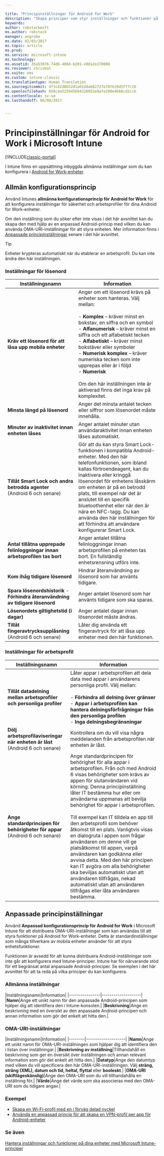 ```yaml
---

title: "Principinställningar för Android for Work"
description: "Skapa principer som styr inställningar och funktioner på Android for Work-enheter som du hanterar med Intune."
keywords: 
author: robstackmsft
ms.author: robstack
manager: angrobe
ms.date: 02/03/2017
ms.topic: article
ms.prod: 
ms.service: microsoft-intune
ms.technology: 
ms.assetid: 35a53076-74d6-486d-b201-e0da2e170008
ms.reviewer: chrisbal
ms.suite: ems
ms.custom: intune-classic
ms.translationtype: Human Translation
ms.sourcegitcommit: df3c42d8b52d1a01ddab82727e707639d5f77c16
ms.openlocfilehash: 858c4a525945694326952e8afe280e4b66cd2ccb
ms.contentlocale: sv-se
ms.lasthandoff: 06/08/2017


---
```


# <a name="android-for-work-policy-settings-in-microsoft-intune"></a>Principinställningar för Android for Work i Microsoft Intune

[!INCLUDE[classic-portal](../includes/classic-portal.md)]

I Intune finns en uppsättning inbyggda allmänna inställningar som du kan konfigurera i [Android for Work-enheter](android-for-work.md).

## <a name="general-configuration-policy"></a>Allmän konfigurationsprincip

Använd Intunes **allmänna konfigurationsprincip för Android for Work** för att konfigurera inställningar för säkerhet och arbetsprofiler för dina Android for Work-enheter.

Om den inställning som du söker efter inte visas i det här avsnittet kan du skapa den med hjälp av en anpassad Android-princip med vilken du kan använda OMA-URI-inställningar för att styra enheten. Mer information finns i [Anpassade principinställningar](#custom-policy-settings) senare i det här avsnittet.

> [!TIP]
> Enheter krypteras automatiskt när du etablerar en arbetsprofil. Du kan inte ändra den här inställningen.

### <a name="password-settings"></a>Inställningar för lösenord

|Inställningsnamn|Information|
|----------------|-|
|**Kräv ett lösenord för att låsa upp mobila enheter**|Anger om ett lösenord krävs på enheter som hanteras. Välj mellan:<br><br>- **Komplex** – kräver minst en bokstav, en siffra och en symbol<br>- **Alfanumerisk** – kräver minst en siffra och ett alfabetiskt tecken<br>- **Alfabetiskt** – kräver minst bokstäver eller symboler<br>- **Numerisk komplex** – kräver numeriska tecken som inte upprepas eller är i följd<br>- **Numerisk**<br><br>Om den här inställningen inte är aktiverad finns det inga krav på komplexitet.|
|**Minsta längd på lösenord**|Anger det minsta antalet tecken eller siffror som lösenordet måste innehålla.|
|**Minuter av inaktivitet innan enheten låses**|Anger antalet minuter utan användaraktivitet innan enheten låses automatiskt.|
|**Tillåt Smart Lock och andra betrodda agenter**<br>(Android 6 och senare)|Gör att du kan styra Smart Lock-funktionen i kompatibla Android-enheter. Med den här telefonfunktionen, som ibland kallas förtroendeagent, kan du inaktivera eller kringgå lösenordet för enhetens låsskärm om enheten är på en betrodd plats, till exempel när det är anslutet till en specifik bluetoothenhet eller när den är nära en NFC-tagg. Du kan använda den här inställningen för att förhindra att användare konfigurerar Smart Lock.|
|**Antal tillåtna upprepade felinloggningar innan arbetsprofilen tas bort**|Anger antalet tillåtna felinloggningar innan arbetsprofilen på enheten tas bort. En fullständig enhetsrensning utförs inte.|
|**Kom ihåg tidigare lösenord**|Hindrar återanvändning av lösenord som har använts tidigare.|
|**Spara lösenordshistorik** - **Förhindra återanvändning av tidigare lösenord** |Anger antalet lösenord som har använts tidigare som ska sparas.|
|**Lösenordets giltighetstid (i dagar)**|Anger antalet dagar innan lösenordet måste ändras.|
|**Tillåt fingeravtrycksupplåsning**<br>(Android 6 och senare)|Låter dig använda ett fingeravtryck för att låsa upp enheter med den här funktionen.|


### <a name="work-profile-settings"></a>Inställningar för arbetsprofil

|Inställningsnamn|Information|
|----------------|-|
|**Tillåt datadelning mellan arbetsprofiler och personliga profiler**|Låter appar i arbetsprofilen att dela data med appar i användarens personliga profil. Välj mellan:<br><br>- **Förhindra all delning över gränser**<br>- **Appar i arbetsprofilen kan hantera delningsförfrågningar från den personliga profilen**<br>- **Inga delningsbegränsningar**|
|**Dölj arbetsprofilaviseringar när enheten är låst**<br>(Android 6 och senare)|Kontrollera om du vill visa några meddelanden från arbetsprofilen när enheten är låst.|
|**Ange standardprincipen för behörigheter för appar**<br>(Android 6 och senare)|Ange standardprincipen för behörighet för alla appar i arbetsprofilen. Från och med Android 6 visas behörigheter som krävs av appen för slutanvändaren vid körning.  Denna principinställning låter IT bestämma hur eller om användarna uppmanas att bevilja behörighet för appar i arbetsprofilen. <br/><br/>Till exempel kan IT tilldela en app till den arbetsprofil som behöver åtkomst till en plats.  Vanligtvis visas en dialogruta i appen som frågar användaren om denne vill ge platsåtkomst till appen, varpå användaren kan godkänna eller avvisa detta.  Med den här principen kan IT avgöra om alla behörigheter ska beviljas automatiskt utan att användaren tillfrågas, nekad automatiskt utan att användaren tillfrågas eller låta användaren bestämma.|


## <a name="custom-policy-settings"></a>Anpassade principinställningar
Använd **Anpassad konfigurationsprincip för Android for Work** i Microsoft Intune för att distribuera OMA-URI-inställningar som kan användas till att styra funktioner på Android for Work-enheter. Detta är standardinställningar som många tillverkare av mobila enheter använder för att styra enhetsfunktioner.

Funktionen är avsedd för att kunna distribuera Android-inställningar som inte går att konfigurera med Intune-principer.
Intune har för närvarande stöd för ett begränsat antal anpassade Android-principer. Se exemplen i det här avsnittet för att ta reda på vilka principer du kan konfigurera.

### <a name="general-settings"></a>Allmänna inställningar

|Inställningsnamn|Information|
    |----------------|--------------------|
    |**Namn**|Ange ett unikt namn för den anpassade Android-principen som hjälper dig att identifiera den i Intune-konsolen.|
    |**Beskrivning**|Ange en beskrivning med en översikt av den anpassade Android-principen och annan information som gör det enkelt att hitta den.|

### <a name="oma-uri-settings"></a>OMA-URI-inställningar

   |Inställningsnamn|Information|
    |--------|--------------------|
    |**Namn**|Ange ett unikt namn för OMA-URI-inställningen som hjälper dig att identifiera den i listan över inställningar.|
    |**Beskrivning av inställning**|Tillhandahåll en beskrivning som ger en översikt över inställningen och annan relevant information som gör det enkelt att hitta den.|
    |**Datatyp**|Ange den datumtyp med vilken du vill specificera den här OMA-URI-inställningen. Välj **sträng, sträng (XML), datum och tid, heltal, flyttal** eller **booleskt**.|
    |**OMA-URI (skiftlägeskänslig)**|Ange den OMA-URI som du vill tillhandahålla en inställning för.|
    |**Värde**|Ange det värde som ska associeras med den OMA-URI som du tidigare angav.|

### <a name="examples"></a>Exempel

- [Skapa en Wi-Fi-profil med en i förväg delad nyckel](pre-shared-key-wi-fi-profile.md)
- [Använda en anpassad princip för att skapa en VPN-profil per app för Android-enheter](per-app-vpn-for-android-pulse-secure.md)

### <a name="see-also"></a>Se även
[Hantera inställningar och funktioner på dina enheter med Microsoft Intune-principer](manage-settings-and-features-on-your-devices-with-microsoft-intune-policies.md)

